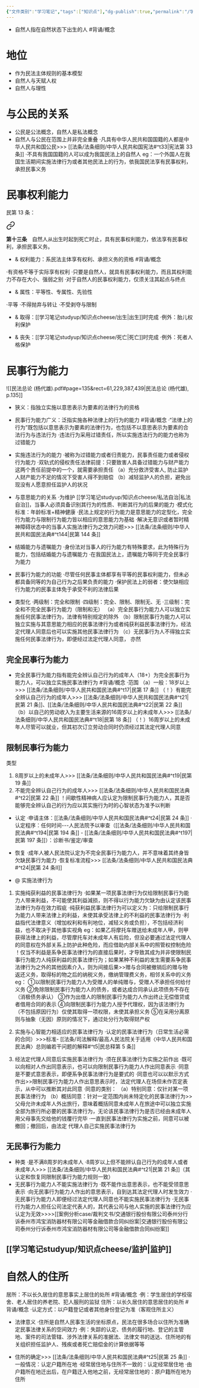 ```yaml
---
{"文件类别":"学习笔记","tags":["知识点"],"dg-publish":true,"permalink":"/学习笔记studyup/知识点cheese/自然人/","dgPassFrontmatter":true,"created":"2024-07-03T09:30:31.772+08:00","updated":"2024-09-30T11:30:47.677+08:00"}
---
```


- 自然人指在自然状态下出生的人 #背诵/概念 
# 地位
- 作为民法主体规则的基本模型
- 自然人与天赋人权
- 自然人与理性
# 与公民的关系
- 公民是公法概念，自然人是私法概念
- 自然人与公民在范围上并非完全重叠
·凡具有中华人民共和国国籍的人都是中华人民共和国公民>>> [[法条/法条细则/中华人民共和国宪法#^t33\|宪法第 33 条]]
·不具有我国国籍的人可以成为我国民法上的自然人
eg：一个外国人在我国生活期间实施法律行为或者其他民法上的行为，依我国民法享有民事权利，承担民事义务


# 民事权利能力
民第 13 条：
<div class="transclusion internal-embed is-loaded"><a class="markdown-embed-link" href="////#t13" aria-label="Open link"><svg xmlns="http://www.w3.org/2000/svg" width="24" height="24" viewBox="0 0 24 24" fill="none" stroke="currentColor" stroke-width="2" stroke-linecap="round" stroke-linejoin="round" class="svg-icon lucide-link"><path d="M10 13a5 5 0 0 0 7.54.54l3-3a5 5 0 0 0-7.07-7.07l-1.72 1.71"></path><path d="M14 11a5 5 0 0 0-7.54-.54l-3 3a5 5 0 0 0 7.07 7.07l1.71-1.71"></path></svg></a><div class="markdown-embed">



**第十三条**　自然人从出生时起到死亡时止，具有民事权利能力，依法享有民事权利，承担民事义务。 

</div></div>

- & 权利能力：系民法主体享有权利、承担义务的资格 #背诵/概念 

·有资格不等于实际享有权利
·只要是自然人，就具有民事权利能力，而且其权利能力不存在大小、强弱之别
·对于自然人的民事权利能力，仅须关注其起点与终点

- & 属性：平等性、专属性、先验性

·平等
·不得抛弃与转让
·不受剥夺与限制

- & 取得：[[学习笔记studyup/知识点cheese/出生\|出生]]时完成
·例外：胎儿权利保护

- & 丧失：[[学习笔记studyup/知识点cheese/死亡\|死亡]]时完成
·例外：死者人格保护

# 民事行为能力
![[民法总论 (杨代雄).pdf#page=135&rect=61,229,387,439|民法总论 (杨代雄), p.135]]
- 狭义：指独立实施以意思表示为要素的法律行为的资格
- 民事行为能力广义：泛指实施各种法律上的行为的能力 #背诵/概念 
·“法律上的行为”既包括以意思表示为要素的法律行为，也包括不以意思表示为要素的合法行为与违法行为
·违法行为采用过错责任，所以实施违法行为的能力也称为过错能力

- 实施违法行为的能力
·被称为过错能力或者归责能力，民事责任能力或者侵权行为能力
·双轨式的侵权责任法律前提：只要致害人具备过错能力与财产能力这两个责任前提中的一个，就需要承担责任
（a）充分救济受害人, 防止监护人财产能力不足的情况下受害人得不到赔偿
（b）减轻监护人的负担，避免出现没有人愿意担任监护人的状况
- 与意思能力的关系
·为维护 [[学习笔记studyup/知识点cheese/私法自治\|私法自治]]，当事人必须具备识别其行为的性质、判断其行为的后果的能力
·模式化标准：年龄标准+精神健康
·民法上规定的行为能力是意思能力的定型化，完全行为能力与限制行为能力皆以相应的意思能力为基础
·解决无意识或者暂时精神障碍状态中的当事人实施法律行为之效力问题>>> [[法条/法条细则/中华人民共和国民法典#^t144\|民第 144 条]]
- 结婚能力与遗嘱能力
·身份法对当事人的行为能力有特殊要求，此为特殊行为能力，包括结婚能力与遗嘱能力
·在我国民法上，遗嘱能力等同于完全民事行为能力
- 民事行为能力的功能
·尽管任何民事主体都享有平等的民事权利能力，但未必都具备同等的为自己行为之后果负责的能力
·保护民法上的弱者：使欠缺相应行为能力的民事主体免于承受不利的法律后果
- 类型化
·两级制：完全和限制
·四级制：完全、限制、限制无、无
·三级制：完全和不完全民事行为能力（限制和无）
（a）完全民事行为能力人可以独立实施任何民事法律行为，法律有特别规定的除外
（b）限制民事行为能力人可以独立实施与其意思能力相应的民事法律行为或者纯获利益民事法律行为，经法定代理人同意后也可以实施其他民事法律行为
（c）无民事行为人不得独立实施任何民事法律行为，即便经过法定代理人同意， 亦然
## 完全民事行为能力
- 完全民事行为能力指有能完全辨认自己行为的成年人（18+）为完全民事行为能力人，可以独立实施民事法律行为 #背诵/概念
·范围
（a）一般：18岁以上>>> [[法条/法条细则/中华人民共和国民法典#^t17\|民第 17 条]]
（！）有能完全辨认自己行为的成年人>>> [[法条/法条细则/中华人民共和国民法典#^t21\|民第 21 条]]、[[法条/法条细则/中华人民共和国民法典#^t22\|民第 22 条]]
（b）以自己的劳动收入为主要生活来源的16周岁以上的未成年人>>> [[法条/法条细则/中华人民共和国民法典#^t18\|民第 18 条]]
（！）16周岁以上的未成年人尽管可以就业，但其初次订立劳动合同时仍须经过其法定代理人同意

## 限制民事行为能力
类型
1. 8周岁以上的未成年人>>> [[法条/法条细则/中华人民共和国民法典#^t19\|民第 19 条]]
2. 不能完全辨认自己行为的成年人>>> [[法条/法条细则/中华人民共和国民法典#^t22\|民第 22 条]]
！间歇性精神病人应认定为限制民事行为能力人，其是否能够完全辨认自己的行为应以其实施行为时的心智状态为准予以判断

- 认定
·申请主体：[[法条/法条细则/中华人民共和国民法典#^t24\|民第 24 条]]
·认定程序：任何时间---人民法院予以审查（[[法条/法条细则/中华人民共和国民法典#^t194\|民第 194 条]] - [[法条/法条细则/中华人民共和国民法典#^t197\|民第 197 条]]）：诊断书/鉴定/审查

- 恢复
·成年人被人民法院认定为不完全民事行为能力人，并不意味着其终身皆欠缺民事行为能力
·恢复标准流程>>> [[法条/法条细则/中华人民共和国民法典#^t24\|民第 24 条Ⅱ]] 

- @ 实施法律行为
1. 实施纯获利益的民事法律行为
·如果某一项民事法律行为仅给限制民事行为能力人带来利益，不可能使其利益減损，则不得以行为能力欠缺为由认定该民事法律行为存在效力瑕疵
·纯获利益民事法律行为可以定义为：只给限制民事行为能力人带来法律上的利益，未使其承受法律上的不利益的民事法律行为
·利益指代法律意义（增加权利和有利地位，减轻义务或负担），不包括经济利益，也不取决于其他事实视角
eg：如果乙将摩托车赠送给未成年人甲，则甲获得法律上的利益，尽管摩托车对未成年人有后险，但没必要通过法定代理人的同意权在外部关系上防护此种危险，而应借助内部关系中的照管权控制危险
！仅当不利益是系争民事法律行为的直接后果时，才导致其成为并非使限制民事行为能力人纯获利益的民事法律行为；如果某种不利益的发生需要系争民事法律行为之外的其他因素介入，则为间接后果>>赠与合同被撤销后的赠与物返还义务，取得标的物之后的纳税义务，缴纳管理费义务，相邻关系中的义务
eg：
①以限制民事行为能力人为受赠人的单纯赠与，受赠人不承担任何给付义务
②免除限制民事行为能力人的债务，或者达成合同承认此项债务不存在（消极债务承认）
③作为出借人的限制民事行为能力人作出终止无偿借贷或者借用合同的表示
④向限制民事行为能力人授予代理权，因为该法律行为（不包括原因行为）仅使其取得一项权限，未使其承担义务
⑤在采用分离原则与抽象（无因）原则的情况下，通过处分行为取得财产权

2. 实施与心智能力相适应的民事法律行为
·认定的民事法律行为（日常生活必需的合同）>>>标准- [[法条/司法解释/最高人民法院关于适用〈中华人民共和国民法典〉总则编若干问题的解释#^t5\|民总释第 5 条]]
3. 经法定代理人同意后实施民事法律行为
·须在民事法律行为实施之前作出
·既可以向相对人作出同意表示，也可以向限制民事行为能力人作出同意表示
·同意是不要式意思表示，即便系争民事法律行为是要式的
·同意也可以以默示方式作出>>限制民事行为能力人作出意思表示时，法定代理人在场但未作否定表示，从中可以推断其对此同意
·同意的类别：
（a）特别同意：仅针对某一项民事法律行为
（b）概括同意：针对一定范围内尚未特定化的民事法律行为>>父母允许未成年人外出旅行，意味着概括同意未成年人在旅途中可以独立实施全部为旅行所必要的民事法律行为，无论该民事法律行为是否已经由未成年人用父母事先交给他的钱覆行完毕
·一直到民事法律行为实施之前，同意可以被撤回；撤回后，由法定 代理人自己实施民事法律行为

## 无民事行为能力
- 种类
·是不满8周岁的未成年人
·8周岁以上但不能辨认自己行为的成年人或者未成年人>>> [[法条/法条细则/中华人民共和国民法典#^t21\|民第 21 条]]（其认定和恢复同限制民事行为能力规则一致）
- 无民事行为能力人不能实施法律行为
·既不能作出意思表示，也不能受领意思表示
·向无民事行为能力人作出的意思表示，自到达其法定代理人时发生效力
·无民事行为能力人即便经过法定代理人同意也不能实施民事法律行为
·无民事行为能力人担任公司法定代表人的，其代表公司与他人实施的民事法律行为应认定为无效>>>>[[案例分析case/裁判文书/交通银行股份有限公司泰州分行诉泰州市鸿宝消防器材有限公司等金融借款合同纠纷案\|交通银行股份有限公司泰州分行诉泰州市鸿宝消防器材有限公司等金融借款合同纠纷案]]

## [[学习笔记studyup/知识点cheese/监护\|监护]]

# 自然人的住所
居所：不以长久居住的意思事实上居住的处所 #背诵/概念 
·例：学生居住的学校宿舍、老人居住的养老院、犯人服刑的监狱
住所：以长久居住的意思居住的处所 #背诵/概念 
·认定方式：以户籍登记或者其他身份登记为准（客观住所主义）

- 法律意义
·住所是自然人民事生活的坐标原点，民法在很多场合以住所为准确定民事法律关系的空间效力
·例：失踪的认定、债务的履行地、登记的主管地、案件的司法管辖、涉外法律关系的准据法、法律文书的送达、住所地的有关组织担任监护人、残疾或者死亡赔偿金的计算依据等等

- 住所的确定>>> [[法条/法条细则/中华人民共和国民法典#^t25\|民第 25 条]]
·一般情况：认定户籍所在地
·经常居住地与住所不一致的：认定经常居住地
·由户籍所在地迁出后，在户籍迁入他地之前，无经常居住地的：原户籍所在地为住所
